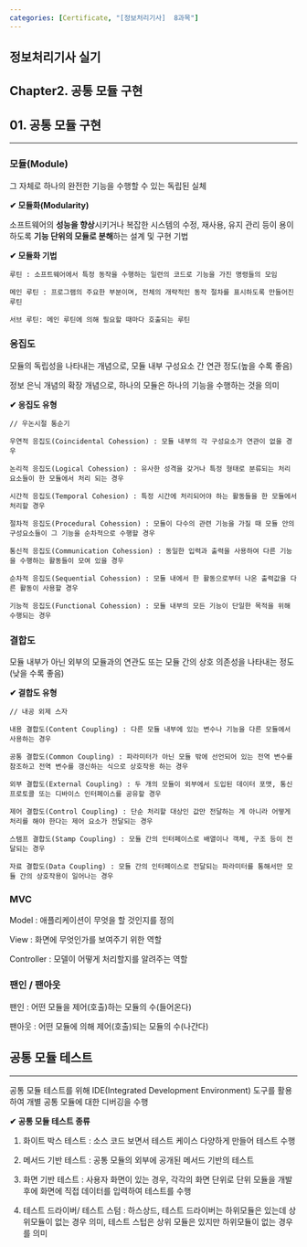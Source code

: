 ```yaml
---
categories: [Certificate, "[정보처리기사]  8과목"]
---
```

## 정보처리기사 실기

## Chapter2. 공통 모듈 구현

## 01. 공통 모듈 구현

<hr>

### 모듈(Module)

그 자체로 하나의 완전한 기능을 수행할 수 있는 독립된 실체

**✔ 모듈화(Modularity)**

소프트웨어의 **성능을 향상**시키거나 복잡한 시스템의 수정, 재사용, 유지 관리 등이 용이하도록 **기능 단위의 모듈로 분해**하는 설계 및 구현 기법

**✔ 모듈화 기법**

```
루틴 : 소프트웨어에서 특정 동작을 수행하는 일련의 코드로 기능을 가진 명령들의 모임

메인 루틴 : 프로그램의 주요한 부분이며, 전체의 개략적인 동작 절차를 표시하도록 만들어진 루틴

서브 루틴: 메인 루틴에 의해 필요할 때마다 호출되는 루틴
```

### 응집도

모듈의 독립성을 나타내는 개념으로, 모듈 내부 구성요소 간 연관 정도(높을 수록 좋음)

정보 은닉 개념의 확장 개념으로, 하나의 모듈은 하나의 기능을 수행하는 것을 의미

**✔ 응집도 유형**

```
// 우논시절 통순기

우연적 응집도(Coincidental Cohession) : 모듈 내부의 각 구성요소가 연관이 없을 경우

논리적 응집도(Logical Cohession) : 유사한 성격을 갖거나 특정 형태로 분류되는 처리 요소들이 한 모듈에서 처리 되는 경우

시간적 응집도(Temporal Cohesion) : 특정 시간에 처리되어야 하는 활동들을 한 모듈에서 처리할 경우

절차적 응집도(Procedural Cohession) : 모듈이 다수의 관련 기능을 가질 때 모듈 안의 구성요소들이 그 기능을 순차적으로 수행할 경우

통신적 응집도(Communication Cohession) : 동일한 입력과 출력을 사용하여 다른 기능을 수행하는 활동들이 모여 있을 경우

순차적 응집도(Sequential Cohession) : 모듈 내에서 한 활동으로부터 나온 출력값을 다른 활동이 사용할 경우

기능적 응집도(Functional Cohession) : 모듈 내부의 모든 기능이 단일한 목적을 위해 수행되는 경우
```

### 결합도

모듈 내부가 아닌 외부의 모듈과의 연관도 또는 모듈 간의 상호 의존성을 나타내는 정도
(낮을 수록 좋음)

**✔ 결합도 유형**

```
// 내공 외제 스자

내용 결합도(Content Coupling) : 다른 모듈 내부에 있는 변수나 기능을 다른 모듈에서 사용하는 경우

공통 결합도(Common Coupling) : 파라미터가 아닌 모듈 밖에 선언되어 있는 전역 변수를 참조하고 전역 변수를 갱신하는 식으로 상호작용 하는 경우

외부 결합도(External Coupling) : 두 개의 모듈이 외부에서 도입된 데이터 포맷, 통신 프로토콜 또는 디바이스 인터페이스를 공유할 경우

제어 결합도(Control Coupling) : 단순 처리할 대상인 값만 전달하는 게 아니라 어떻게 처리를 해야 한다는 제어 요소가 전달되는 경우

스탬프 결합도(Stamp Coupling) : 모듈 간의 인터페이스로 배열이나 객체, 구조 등이 전달되는 경우

자료 결합도(Data Coupling) : 모듈 간의 인터페이스로 전달되는 파라미터를 통해서만 모듈 간의 상호작용이 일어나는 경우
```

### MVC

Model : 애플리케이션이 무엇을 할 것인지를 정의

View : 화면에 무엇인가를 보여주기 위한 역할

Controller : 모델이 어떻게 처리할지를 알려주는 역할

### 팬인 / 팬아웃

팬인 : 어떤 모듈을 제어(호출)하는 모듈의 수(들어온다)

팬아웃 : 어떤 모듈에 의해 제어(호출)되는 모듈의 수(나간다)

## 공통 모듈 테스트

<hr>

공통 모듈 테스트를 위해 IDE(Integrated Development Environment) 도구를 활용하여 개별 공통 모듈에 대한 디버깅을 수행

**✔ 공통 모듈 테스트 종류**

1. 화이트 박스 테스트 : 소스 코드 보면서 테스트 케이스 다양하게 만들어 테스트 수행

2. 메서드 기반 테스트 : 공통 모듈의 외부에 공개된 메서드 기반의 테스트

3. 화면 기반 테스트 : 사용자 화면이 있는 경우, 각각의 화면 단위로 단위 모듈을 개발 후에 화면에 직접 데이터를 입력하여 테스트를 수행

4. 테스트 드라이버/ 테스트 스텀 : 하스상드, 테스트 드라이버는 하위모듈은 있는데 상위모듈이 없는 경우 의미, 테스트 스텁은 상위 모듈은 있지만 하위모듈이 없는 경우를 의미
